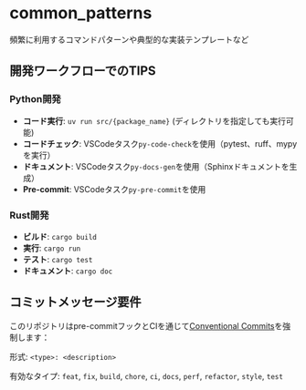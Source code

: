 # common_patterns

頻繁に利用するコマンドパターンや典型的な実装テンプレートなど

## 開発ワークフローでのTIPS

### Python開発

- **コード実行**: `uv run src/{package_name}`  (ディレクトリを指定しても実行可能)
- **コードチェック**: VSCodeタスク`py-code-check`を使用（pytest、ruff、mypyを実行）
- **ドキュメント**: VSCodeタスク`py-docs-gen`を使用（Sphinxドキュメントを生成）
- **Pre-commit**: VSCodeタスク`py-pre-commit`を使用

### Rust開発

- **ビルド**: `cargo build`
- **実行**: `cargo run`
- **テスト**: `cargo test`
- **ドキュメント**: `cargo doc`

## コミットメッセージ要件

このリポジトリはpre-commitフックとCIを通じて[Conventional Commits](https://www.conventionalcommits.org/ja/v1.0.0/)を強制します：

形式: `<type>: <description>`

有効なタイプ: `feat`, `fix`, `build`, `chore`, `ci`, `docs`, `perf`, `refactor`, `style`, `test`
